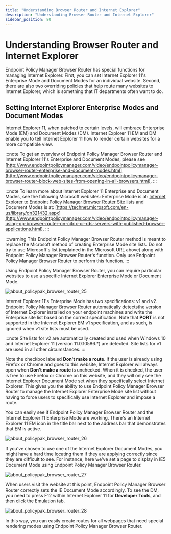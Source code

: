 ```yaml
---
title: "Understanding Browser Router and Internet Explorer"
description: "Understanding Browser Router and Internet Explorer"
sidebar_position: 80
---
```


# Understanding Browser Router and Internet Explorer

Endpoint Policy Manager Browser Router has special functions for managing Internet Explorer. First,
you can set Internet Explorer 11's Enterprise Mode and Document Modes for an individual website.
Second, there are also two overriding policies that help route many websites to Internet Explorer,
which is something that IT departments often want to do.

## Setting Internet Explorer Enterprise Modes and Document Modes

Internet Explorer 11, when patched to certain levels, will embrace Enterprise Mode (EM) and Document
Modes (DM). Internet Explorer 11 EM and DM enable you to tell Internet Explorer 11 how to render
certain websites for a more compatible view.

:::note
To get an overview of Endpoint Policy Manager Browser Router and Internet Explorer 11's
Enterprise and Document Modes, please see
[http://www.endpointpolicymanager.com/video/endpointpolicymanager-browser-router-enterprise-and-document-modes.html](http://www.endpointpolicymanager.com/video/endpointpolicymanager-browser-router-block-web-sites-from-opening-in-all-browsers.html).
:::


:::note
To learn more about Internet Explorer 11 Enterprise and Document Modes, see the following
Microsoft websites: Enterprise Mode is at:
[Internet Explorer to Endpoint Policy Manager Browser Router Site lists](/docs/endpointpolicymanager/components/browserrouter/videolearningcenter/tipsandtricks/iesitelists.md)
and Document Modes is at:
[https://technet.microsoft.com/en-us/library/dn321432.aspx](http://www.endpointpolicymanager.com/video/endpointpolicymanager-using-pp-browser-router-on-citrix-or-rds-servers-with-published-browser-applications.html).
:::


:::warning
This Endpoint Policy Manager Browser Router method is meant to replace the Microsoft
method of creating Enterprise Mode site lists. Do not try to use Microsoft's list (explained in the
Microsoft URL above) along with Endpoint Policy Manager Browser Router's function. Only use Endpoint
Policy Manager Browser Router to perform this function.
:::


Using Endpoint Policy Manager Browser Router, you can require particular websites to use a specific
Internet Explorer Enterprise Mode or Document Mode.

![about_policypak_browser_router_25](/images/endpointpolicymanager/browserrouter/internetexplorer/about_endpointpolicymanager_browser_router_25.webp)

Internet Explorer 11's Enterprise Mode has two specifications: v1 and v2. Endpoint Policy Manager
Browser Router automatically detectsthe version of Internet Explorer installed on your endpoint
machines and write the Enterprise site list based on the correct specification. Note that **PORT**
is not supported in the Internet Explorer EM v1 specification, and as such, is ignored when v1 site
lists must be used.

:::note
Site lists for v2 are automatically created and used when Windows 10 and Internet Explorer
11 (version 11.0.10586.\*) are detected. Site lists for v1 are used in all other circumstances.
:::


Note the checkbox labeled **Don't make a route**. If the user is already using Firefox or Chrome and
goes to this website, Internet Explorer will always open when **Don't make a route** is unchecked.
When it is checked, the user is free to use Firefox or Chrome on this website, and they will only
see the Internet Explorer Document Mode set when they specifically select Internet Explorer. This
gives you the ability to use Endpoint Policy Manager Browser Router to manage the Internet Explorer
Enterprise Mode site list without having to force users to specifically use Internet Explorer and
impose a route.

You can easily see if Endpoint Policy Manager Browser Router and the Internet Explorer 11 Enterprise
Mode are working. There's an Internet Explorer 11 EM icon in the title bar next to the address bar
that demonstrates that EM is active.

![about_policypak_browser_router_26](/images/endpointpolicymanager/browserrouter/internetexplorer/about_endpointpolicymanager_browser_router_26.webp)

If you've chosen to use one of the Internet Explorer Document Modes, you might have a hard time
locating them if they are applying correctly since they are difficult to see. For instance, here
we've set a page to display in IE5 Document Mode using Endpoint Policy Manager Browser Router.

![about_policypak_browser_router_27](/images/endpointpolicymanager/browserrouter/internetexplorer/about_endpointpolicymanager_browser_router_27.webp)

When users visit the website at this point, Endpoint Policy Manager Browser Router correctly sets
the IE Document Mode accordingly. To see the DM, you need to press F12 within Internet Explorer 11
for **Developer Tools**, and then click the Emulation tab.

![about_policypak_browser_router_28](/images/endpointpolicymanager/browserrouter/internetexplorer/about_endpointpolicymanager_browser_router_28.webp)

In this way, you can easily create routes for all webpages that need special rendering modes using
Endpoint Policy Manager Browser Router.
